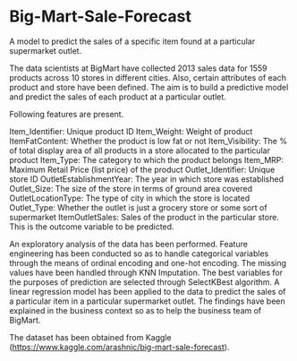 # Big-Mart-Sale-Forecast
A model to predict the sales of a specific item found at a particular supermarket outlet. 

The data scientists at BigMart have collected 2013 sales data for 1559 products across 10 stores in different cities. Also, certain attributes of each product and store have been defined. The aim is to build a predictive model and predict the sales of each product at a particular outlet. 

Following features are present.

Item_Identifier: Unique product ID
Item_Weight: Weight of product
ItemFatContent: Whether the product is low fat or not
Item_Visibility: The % of total display area of all products in a store allocated to the particular product
Item_Type: The category to which the product belongs
Item_MRP: Maximum Retail Price (list price) of the product
Outlet_Identifier: Unique store ID
OutletEstablishmentYear: The year in which store was established
Outlet_Size: The size of the store in terms of ground area covered
OutletLocationType: The type of city in which the store is located
Outlet_Type: Whether the outlet is just a grocery store or some sort of supermarket
ItemOutletSales: Sales of the product in the particular store. This is the outcome variable to be predicted.

An exploratory analysis of the data has been performed. 
Feature engineering has been conducted so as to handle categorical variables through the means of ordinal encoding and one-hot encoding.
The missing values have been handled through KNN Imputation. 
The best variables for the purposes of prediction are selected through SelectKBest algorithm. 
A linear regression model has been applied to the data to predict the sales of a particular item in a particular supermarket outlet. 
The findings have been explained in the business context so as to help the business team of BigMart. 

The dataset has been obtained from Kaggle (https://www.kaggle.com/arashnic/big-mart-sale-forecast). 



